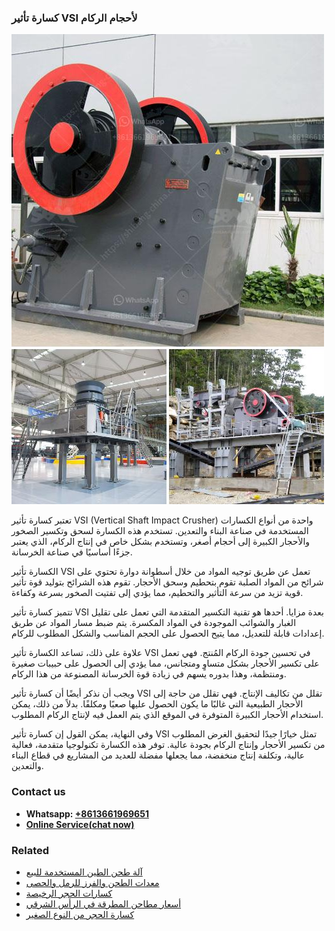 <h3>كسارة تأثير VSI لأحجام الركام</h3><img src='1701853124.jpg' alt=''><p>تعتبر كسارة تأثير VSI (Vertical Shaft Impact Crusher) واحدة من أنواع الكسارات المستخدمة في صناعة البناء والتعدين. تستخدم هذه الكسارة لسحق وتكسير الصخور والأحجار الكبيرة إلى أحجام أصغر، وتستخدم بشكل خاص في إنتاج الركام، الذي يعتبر جزءًا أساسيًا في صناعة الخرسانة.</p><p>الكسارة تأثير VSI تعمل عن طريق توجيه المواد من خلال أسطوانة دوارة تحتوي على شرائح من المواد الصلبة تقوم بتحطيم وسحق الأحجار. تقوم هذه الشرائح بتوليد قوة تأثير قوية تزيد من سرعة التأثير والتحطيم، مما يؤدي إلى تفتيت الصخور بسرعة وكفاءة.</p><p>تتميز كسارة تأثير VSI بعدة مزايا. أحدها هو تقنية التكسير المتقدمة التي تعمل على تقليل الغبار والشوائب الموجودة في المواد المكسرة. يتم ضبط مسار المواد عن طريق إعدادات قابلة للتعديل، مما يتيح الحصول على الحجم المناسب والشكل المطلوب للركام.</p><p>علاوة على ذلك، تساعد الكسارة تأثير VSI في تحسين جودة الركام المُنتج. فهي تعمل على تكسير الأحجار بشكل متساوٍ ومتجانس، مما يؤدي إلى الحصول على حبيبات صغيرة ومنتظمة، وهذا بدوره يسهم في زيادة قوة الخرسانة المصنوعة من هذا الركام.</p><p>ويجب أن نذكر أيضًا أن كسارة تأثير VSI تقلل من تكاليف الإنتاج. فهي تقلل من حاجة إلى الأحجار الطبيعية التي غالبًا ما يكون الحصول عليها صعبًا ومكلفًا. بدلاً من ذلك، يمكن استخدام الأحجار الكبيرة المتوفرة في الموقع الذي يتم العمل فيه لإنتاج الركام المطلوب.</p><p>وفي النهاية، يمكن القول إن كسارة تأثير VSI تمثل خيارًا جيدًا لتحقيق الغرض المطلوب من تكسير الأحجار وإنتاج الركام بجودة عالية. توفر هذه الكسارة تكنولوجيا متقدمة، فعالية عالية، وتكلفة إنتاج منخفضة، مما يجعلها مفضلة للعديد من المشاريع في قطاع البناء والتعدين.</p><h3>Contact us</h3><ul><li><strong>Whatsapp:&nbsp;<a href="https://wa.me/8613661969651">+8613661969651</a></strong></li><li><a href="https://swt.shibang-china.com/?git&amp;zhl&amp;كسارة تأثير VSI لأحجام الركام"><strong>Online Service(chat now)</strong></a></li></ul><h3>Related</h3><ul><li><a href='آلة طحن الطين المستخدمة للبيع.md'>آلة طحن الطين المستخدمة للبيع</a></li><li><a href='معدات الطحن والفرز للرمل والحصى.md'>معدات الطحن والفرز للرمل والحصى</a></li><li><a href='كسارات الحجر الرخيصة.md'>كسارات الحجر الرخيصة</a></li><li><a href='أسعار مطاحن المطرقة في الرأس الشرقي.md'>أسعار مطاحن المطرقة في الرأس الشرقي</a></li><li><a href='كسارة الحجر من النوع الصغير.md'>كسارة الحجر من النوع الصغير</a></li></ul>